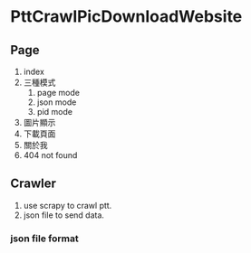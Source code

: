 # PttCrawlPicDownloadWebsite

## Page

1. index
2. 三種模式
    1. page mode
    2. json mode
    3. pid mode
3. 圖片顯示
4. 下載頁面 
5. 關於我
6. 404 not found

## Crawler

1. use scrapy to crawl ptt.
2. json file to send data.

### json file format

